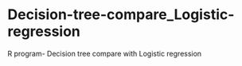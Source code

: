 # Decision-tree-compare_Logistic-regression
R program- Decision tree compare with Logistic regression

